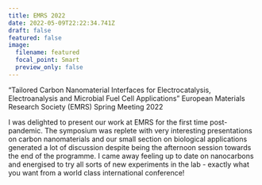 ```yaml
---
title: EMRS 2022
date: 2022-05-09T22:22:34.741Z
draft: false
featured: false
image:
  filename: featured
  focal_point: Smart
  preview_only: false
---
```


“Tailored Carbon Nanomaterial Interfaces for Electrocatalysis, Electroanalysis and Microbial Fuel Cell Applications” European Materials Research Society (EMRS) Spring Meeting 2022

I was delighted to present our work at EMRS for the first time post-pandemic. The symposium was replete with very interesting presentations on carbon nanomaterials and our small section on biological applications generated a lot of discussion despite being the afternoon session towards the end of the programme. I came away feeling up to date on nanocarbons and energised to try all sorts of new experiments in the lab - exactly what you want from a world class international conference!